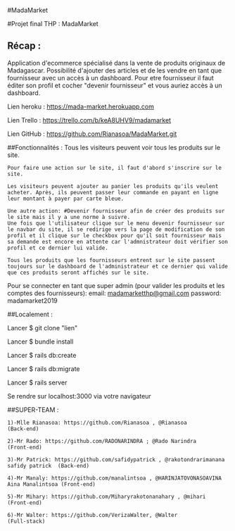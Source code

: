 #MadaMarket

#Projet final THP : MadaMarket


## Récap :

Application d'ecommerce spécialisé dans la vente de produits originaux de Madagascar. Possibilité d'ajouter des articles et de les vendre en tant que fournisseur avec un accès à un dashboard. Pour etre fournisseur il faut éditer son profil et cocher "devenir fournisseur" et vous auriez accès à un dashboard.


Lien heroku : https://mada-market.herokuapp.com

Lien Trello : https://trello.com/b/keA8UHV9/madamarket

Lien GitHub : https://github.com/Rianasoa/MadaMarket.git



##Fonctionnalités :
	Tous les visiteurs peuvent voir tous les produits sur le site.

	Pour faire une action sur le site, il faut d'abord s'inscrire sur le site. 

	Les visiteurs peuvent ajouter au panier les produits qu'ils veulent acheter. Après, ils peuvent passer leur commande en payant en ligne leur montant à payer par carte bleue.

	Une autre action: #Devenir fournisseur afin de créer des produits sur le site mais il y a une norme à suivre. 
	Une fois que l'utilisateur clique sur le menu devenir fournisseur sur le navbar du site, il se redirige vers la page de modification de son profil et il clique sur le checkbox pour qu'il soit fournisseur mais sa demande est encore en attente car l'admnistrateur doit vérifier son profil et ce dernier lui valide.

	Tous les produits que les fournisseurs entrent sur le site passent toujours sur le dashboard de l'administrateur et ce dernier qui valide que ces produits seront affichés sur le site.
	
Pour se connecter en tant que super admin (pour valider les produits et les comptes des fournisseurs):
email: madamarketthp@gmail.com
password: madamarket2019


##Localement :

Lancer $ git clone "lien"

Lancer $ bundle install

Lancer $ rails db:create

Lancer $ rails db:migrate

Lancer $ rails server

Se rendre sur localhost:3000 via votre navigateur


##SUPER-TEAM :

    1)-Mlle Rianasoa: https://github.com/Rianasoa , @Rianasoa                             (Back-end) 

    2)-Mr Rado: https://github.com/RADONARINDRA ; @Rado Narindra                          (Front-end)
    
    3)-Mr Patrick: https://github.com/safidypatrick , @rakotondrarimanana safidy patrick  (Back-end)
    
    4)-Mr Manaly: https://github.com/manalintsoa , @HARINJATOVONASOAVINA Aina Manalintsoa (Front-end)
    
    5)-Mr Mihary: https://github.com/Miharyrakotonanahary , @mihari                       (Front-end)
    
    6)-Mr Walter: https://github.com/VerizaWalter, @Walter                                (Full-stack)

